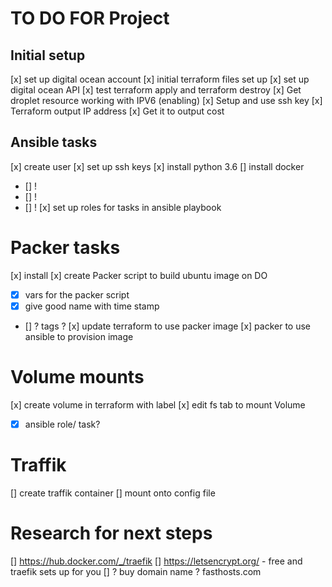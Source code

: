 # TO DO FOR Project
## Initial setup
[x] set up digital ocean account
[x] initial terraform files set up
[x] set up digital ocean API
[x] test terraform apply and terraform destroy
[x] Get droplet resource working with IPV6 (enabling)
[x] Setup and use ssh key
[x] Terraform output IP address
[x] Get it to output cost

## Ansible tasks
[x] create user
[x] set up ssh keys
[x] install python 3.6
[] install docker
   - [] !
   - [] !
   - [] !
[x] set up roles for tasks in ansible playbook

# Packer tasks
[x] install
[x] create Packer script to build ubuntu image on DO
  - [x] vars for the packer script
  - [x] give good name with time stamp
  - [] ? tags ?
[x] update terraform to use packer image
[x] packer to use ansible to provision image

# Volume mounts
[x] create volume in terraform with label
[x] edit fs tab to mount Volume
- [x] ansible role/ task?

# Traffik
[] create traffik container
[] mount onto config file 

# Research for next steps
[] https://hub.docker.com/_/traefik
[] https://letsencrypt.org/ - free and traefik sets up for you
[] ? buy domain name ? fasthosts.com
